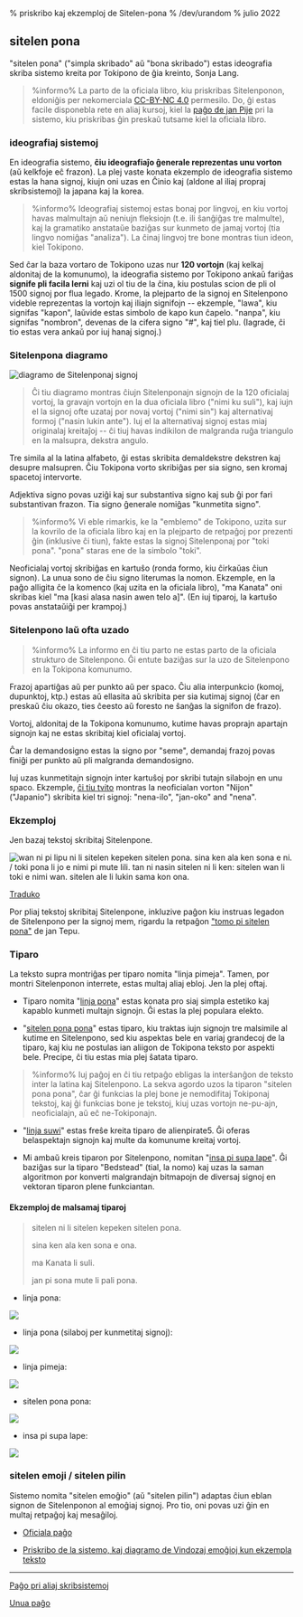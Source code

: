 % priskribo kaj ekzemploj de Sitelen-pona
% /dev/urandom
% julio 2022

## sitelen pona

"sitelen pona" ("simpla skribado" aŭ "bona skribado") estas ideografia skriba
sistemo kreita por Tokipono de ĝia kreinto, Sonja Lang. 

> %informo%
> La parto de la oficiala libro, kiu priskribas Sitelenponon, eldoniĝis per
> nekomerciala [CC-BY-NC 4.0](https://creativecommons.org/licenses/by-nc/4.0/) 
> permesilo. Do, ĝi estas facile disponebla rete en aliaj kursoj,
> kiel la [paĝo de jan Pije](http://Tokipona.net/tp/janpije/hieroglyphs.php) 
> pri la sistemo, kiu priskribas ĝin preskaŭ tutsame kiel la oficiala
> libro.
>

### ideografiaj sistemoj

En ideografia sistemo, **ĉiu ideografiaĵo ĝenerale reprezentas unu vorton** (aŭ
kelkfoje eĉ frazon). La plej vaste konata ekzemplo de ideografia
sistemo estas la hana signoj, kiujn oni uzas en Ĉinio kaj (aldone al iliaj propraj
skribsistemoj) la japana kaj la korea.

> %informo%
> Ideografiaj sistemoj estas bonaj por lingvoj, en kiu vortoj havas malmultajn aŭ
> neniujn fleksiojn (t.e. ili ŝanĝiĝas tre malmulte), kaj
> la gramatiko anstataŭe baziĝas sur kunmeto de jamaj vortoj (tia lingvo
> nomiĝas "analiza"). La ĉinaj lingvoj tre bone montras tiun ideon,
> kiel Tokipono.
>

Sed ĉar la baza vortaro de Tokipono uzas nur **120 vortojn** (kaj kelkaj aldonitaj
de la komunumo), la ideografia sistemo por Tokipono ankaŭ fariĝas
**signife pli facila lerni** kaj uzi ol tiu de la ĉina, kiu postulas scion de
pli ol 1500 signoj por flua legado. Krome, la plejparto de la signoj
en Sitelenpono videble reprezentas la vortojn kaj iliajn signifojn --
ekzemple, "lawa", kiu signifas "kapon", laŭvide estas simbolo de kapo kun ĉapelo.
"nanpa", kiu signifas "nombron", devenas de la cifera signo "\#", kaj tiel plu. (Iagrade,
ĉi tio estas vera ankaŭ por iuj hanaj signoj.)

### Sitelenpona diagramo

![diagramo de Sitelenponaj signoj](/sitelen_pona.gif)

> Ĉi tiu diagramo montras ĉiujn Sitelenponajn signojn de la 120 oficialaj
> vortoj, la gravajn vortojn en la dua oficiala libro ("nimi ku suli"), kaj
> iujn el la signoj ofte uzataj por novaj vortoj ("nimi sin") kaj
> alternativaj formoj ("nasin lukin ante"). Iuj el la alternativaj
> signoj estas miaj originalaj kreitaĵoj -- ĉi tiuj havas indikilon de malgranda ruĝa
> triangulo en la malsupra, dekstra angulo.

Tre simila al la latina alfabeto, ĝi estas skribita demaldekstre dekstren kaj desupre malsupren.
Ĉiu Tokipona vorto skribiĝas per sia signo, sen kromaj spacetoj intervorte.

Adjektiva signo povas uziĝi kaj sur substantiva signo kaj sub ĝi por
fari substantivan frazon. Tia signo ĝenerale nomiĝas "kunmetita signo".

> %informo%
> Vi eble rimarkis, ke la "emblemo" de Tokipono, uzita sur la kovrilo de la oficiala
> libro kaj en la plejparto de retpaĝoj por prezenti ĝin (inklusive ĉi tiun), fakte estas
> la signoj Sitelenponaj por "toki pona". "pona" staras ene de la simbolo "toki".

Neoficialaj vortoj skribiĝas en kartuŝo (ronda formo, kiu ĉirkaŭas ĉiun signon).
La unua sono de ĉiu signo literumas la nomon. Ekzemple, en la paĝo alligita ĉe la komenco 
(kaj uzita en la oficiala libro), "ma Kanata" oni skribas kiel "ma [kasi alasa nasin awen telo
a]". (En iuj tiparoj, la kartuŝo povas anstataŭiĝi per krampoj.)

### Sitelenpono laŭ ofta uzado

> %informo%
> La informo en ĉi tiu parto ne estas parto de la oficiala strukturo de Sitelenpono.
> Ĝi entute baziĝas sur la uzo de Sitelenpono en la Tokipona komunumo.

Frazoj apartiĝas aŭ per punkto aŭ per spaco. Ĉiu alia interpunkcio
(komoj, dupunktoj, ktp.) estas aŭ ellasita aŭ skribita per sia kutimaj
signoj (ĉar en preskaŭ ĉiu okazo, ties ĉeesto aŭ foresto ne ŝanĝas la signifon de frazo).

Vortoj, aldonitaj de la Tokipona komunumo, kutime havas proprajn apartajn
signojn kaj ne estas skribitaj kiel oficialaj vortoj.

Ĉar la demandosigno estas la signo por "seme", demandaj frazoj povas finiĝi
per punkto aŭ pli malgranda demandosigno.

Iuj uzas kunmetitajn signojn inter kartuŝoj por skribi tutajn silabojn
en unu spaco. Ekzemple, [ĉi tiu tvito](https://twitter.com/qvarie/status/1291755067851251712) 
montras la neoficialan vorton "Nijon" ("Japanio") skribita kiel tri signoj: "nena-ilo",
"jan-oko" and "nena".

### Ekzemploj

Jen bazaj tekstoj skribitaj Sitelenpone. 

![wan ni pi lipu ni li sitelen kepeken sitelen pona. sina ken ala ken sona e ni.
/ toki pona li jo e nimi pi mute lili. tan ni nasin sitelen ni li ken: sitelen
wan li toki e nimi wan. sitelen ale li lukin sama kon
ona.](/sitelen_pona_example.png)

[Traduko](eo/answers#sp)

Por pliaj tekstoj skribitaj Sitelenpone, inkluzive paĝon kiu instruas
legadon de Sitelenpono per la signoj mem, rigardu la
retpaĝon ["tomo pi sitelen pona"](https://davidar.github.io/tp/) de jan Tepu.

### Tiparo

La teksto supra montriĝas per tiparo nomita "linja pimeja". Tamen, por
montri Sitelenponon interrete, estas multaj aliaj ebloj. Jen la
plej oftaj.

 * Tiparo nomita "[linja pona](musilili.net/linja-pona/)" estas konata pro
   siaj simpla estetiko kaj kapablo kunmeti multajn signojn. 
   Ĝi estas la plej populara elekto.

 * "[sitelen pona pona](https://jackhumbert.github.io/sitelen-pona-pona/)" estas
   tiparo, kiu traktas iujn signojn tre malsimile al kutime en Sitelenpono,
   sed kiu aspektas bele en variaj grandecoj de la tiparo, kaj kiu ne postulas ian
   aliigon de Tokipona teksto por aspekti bele. Precipe, ĉi tiu estas
   mia plej ŝatata tiparo.

> %informo%
> Iuj paĝoj en ĉi tiu retpaĝo ebligas la interŝanĝon de teksto inter la latina kaj
> Sitelenpono. La sekva agordo uzos la tiparon "sitelen pona pona", ĉar ĝi funkcias 
> la plej bone je nemodifitaj Tokiponaj tekstoj, kaj ĝi funkcias bone je tekstoj, 
> kiuj uzas vortojn ne-pu-ajn, neoficialajn, aŭ eĉ ne-Tokiponajn.
>

 * "[linja suwi](https://linjasuwi.ap5.dev/)" estas freŝe kreita tiparo de
   alienpirate5. Ĝi oferas belaspektajn signojn kaj multe da komunume kreitaj vortoj.

 * Mi ambaŭ kreis tiparon por Sitelenpono, nomitan "[insa pi supa lape](lentan/supalape)". 
 Ĝi baziĝas sur la tiparo "Bedstead" (tial, la nomo) kaj uzas la saman algoritmon 
 por konverti malgrandajn bitmapojn de diversaj signoj en vektoran tiparon plene funkciantan.

#### Ekzemploj de malsamaj tiparoj

>
> sitelen ni li sitelen kepeken sitelen pona.
>
> sina ken ala ken sona e ona.
>
> ma Kanata li suli.
>
> jan pi sona mute li pali pona.
>

* linja pona:

![](/lpona.png)

* linja pona (silaboj per kunmetitaj signoj):

![](/lpona2.png)

* linja pimeja:

![](/lpimeja.png)

* sitelen pona pona:

![](/spp.png)

* insa pi supa lape:

![](/insa.png)

### sitelen emoji / sitelen pilin

Sistemo nomita "sitelen emoĝio" (aŭ "sitelen pilin") adaptas ĉiun eblan 
signon de Sitelenponon al emoĝiaj signoj. Pro tio, oni povas uzi ĝin 
en multaj retpaĝoj kaj mesaĝiloj.

* [Oficiala paĝo](https://sites.google.com/view/sitelenemoji)

* [Priskribo de la sistemo, kaj diagramo de Vindozaj emoĝioj kun ekzempla teksto](https://omniglot.com/conscripts/sitelenemoji.htm)

---

[Paĝo pri aliaj skribsistemoj](eo/x2)

[Unua paĝo](eo)



